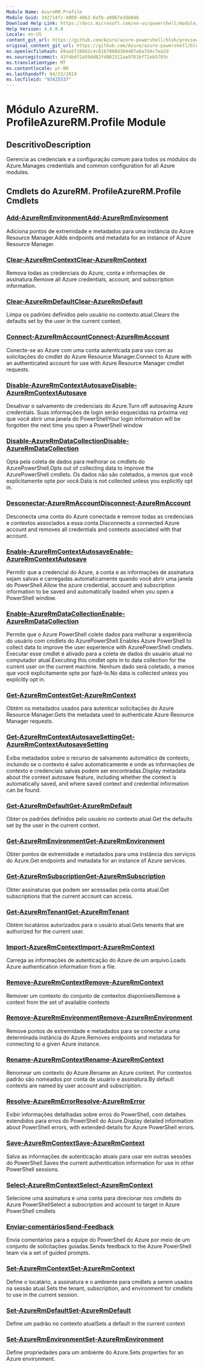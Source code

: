 ```yaml
---
Module Name: AzureRM.Profile
Module Guid: 342714fc-4009-4863-8afb-a9067e3db04b
Download Help Link: https://docs.microsoft.com/en-us/powershell/module/azurerm.profile
Help Version: 4.6.0.0
Locale: en-US
content_git_url: https://github.com/Azure/azure-powershell/blob/preview/src/ResourceManager/Profile/Commands.Profile/help/AzureRM.Profile.md
original_content_git_url: https://github.com/Azure/azure-powershell/blob/preview/src/ResourceManager/Profile/Commands.Profile/help/AzureRM.Profile.md
ms.openlocfilehash: b9aa5f188d2c4c0167068d304487a0a7d4c7ea2d
ms.sourcegitcommit: 43f4bdf2a59dd82fd881512aa9761bf72eb5703c
ms.translationtype: MT
ms.contentlocale: pt-BR
ms.lasthandoff: 04/23/2019
ms.locfileid: "93425537"
---
```

# <span data-ttu-id="0c0fd-101">Módulo AzureRM. Profile</span><span class="sxs-lookup"><span data-stu-id="0c0fd-101">AzureRM.Profile Module</span></span>
## <span data-ttu-id="0c0fd-102">Descritivo</span><span class="sxs-lookup"><span data-stu-id="0c0fd-102">Description</span></span>
<span data-ttu-id="0c0fd-103">Gerencia as credenciais e a configuração comum para todos os módulos do Azure.</span><span class="sxs-lookup"><span data-stu-id="0c0fd-103">Manages credentials and common configuration for all Azure modules.</span></span>

## <span data-ttu-id="0c0fd-104">Cmdlets do AzureRM. Profile</span><span class="sxs-lookup"><span data-stu-id="0c0fd-104">AzureRM.Profile Cmdlets</span></span>
### [<span data-ttu-id="0c0fd-105">Add-AzureRmEnvironment</span><span class="sxs-lookup"><span data-stu-id="0c0fd-105">Add-AzureRmEnvironment</span></span>](Add-AzureRmEnvironment.md)
<span data-ttu-id="0c0fd-106">Adiciona pontos de extremidade e metadados para uma instância do Azure Resource Manager.</span><span class="sxs-lookup"><span data-stu-id="0c0fd-106">Adds endpoints and metadata for an instance of Azure Resource Manager.</span></span>

### [<span data-ttu-id="0c0fd-107">Clear-AzureRmContext</span><span class="sxs-lookup"><span data-stu-id="0c0fd-107">Clear-AzureRmContext</span></span>](Clear-AzureRmContext.md)
<span data-ttu-id="0c0fd-108">Remova todas as credenciais do Azure, conta e informações de assinatura.</span><span class="sxs-lookup"><span data-stu-id="0c0fd-108">Remove all Azure credentials, account, and subscription information.</span></span>

### [<span data-ttu-id="0c0fd-109">Clear-AzureRmDefault</span><span class="sxs-lookup"><span data-stu-id="0c0fd-109">Clear-AzureRmDefault</span></span>](Clear-AzureRmDefault.md)
<span data-ttu-id="0c0fd-110">Limpa os padrões definidos pelo usuário no contexto atual.</span><span class="sxs-lookup"><span data-stu-id="0c0fd-110">Clears the defaults set by the user in the current context.</span></span>

### [<span data-ttu-id="0c0fd-111">Connect-AzureRmAccount</span><span class="sxs-lookup"><span data-stu-id="0c0fd-111">Connect-AzureRmAccount</span></span>](Connect-AzureRmAccount.md)
<span data-ttu-id="0c0fd-112">Conecte-se ao Azure com uma conta autenticada para uso com as solicitações do cmdlet do Azure Resource Manager.</span><span class="sxs-lookup"><span data-stu-id="0c0fd-112">Connect to Azure with an authenticated account for use with Azure Resource Manager cmdlet requests.</span></span>

### [<span data-ttu-id="0c0fd-113">Disable-AzureRmContextAutosave</span><span class="sxs-lookup"><span data-stu-id="0c0fd-113">Disable-AzureRmContextAutosave</span></span>](Disable-AzureRmContextAutosave.md)
<span data-ttu-id="0c0fd-114">Desativar o salvamento de credenciais do Azure.</span><span class="sxs-lookup"><span data-stu-id="0c0fd-114">Turn off autosaving Azure credentials.</span></span>  <span data-ttu-id="0c0fd-115">Suas informações de login serão esquecidas na próxima vez que você abrir uma janela do PowerShell</span><span class="sxs-lookup"><span data-stu-id="0c0fd-115">Your login information will be forgotten the next time you open a PowerShell window</span></span>

### [<span data-ttu-id="0c0fd-116">Disable-AzureRmDataCollection</span><span class="sxs-lookup"><span data-stu-id="0c0fd-116">Disable-AzureRmDataCollection</span></span>](Disable-AzureRmDataCollection.md)
<span data-ttu-id="0c0fd-117">Opta pela coleta de dados para melhorar os cmdlets do AzurePowerShell.</span><span class="sxs-lookup"><span data-stu-id="0c0fd-117">Opts out of collecting data to improve the AzurePowerShell cmdlets.</span></span> <span data-ttu-id="0c0fd-118">Os dados não são coletados, a menos que você explicitamente opte por você.</span><span class="sxs-lookup"><span data-stu-id="0c0fd-118">Data is not collected unless you explicitly opt in.</span></span>

### [<span data-ttu-id="0c0fd-119">Desconectar-AzureRmAccount</span><span class="sxs-lookup"><span data-stu-id="0c0fd-119">Disconnect-AzureRmAccount</span></span>](Disconnect-AzureRmAccount.md)
<span data-ttu-id="0c0fd-120">Desconecta uma conta do Azure conectada e remove todas as credenciais e contextos associados a essa conta.</span><span class="sxs-lookup"><span data-stu-id="0c0fd-120">Disconnects a connected Azure account and removes all credentials and contexts associated with that account.</span></span>

### [<span data-ttu-id="0c0fd-121">Enable-AzureRmContextAutosave</span><span class="sxs-lookup"><span data-stu-id="0c0fd-121">Enable-AzureRmContextAutosave</span></span>](Enable-AzureRmContextAutosave.md)
<span data-ttu-id="0c0fd-122">Permitir que a credencial do Azure, a conta e as informações de assinatura sejam salvas e carregadas automaticamente quando você abrir uma janela do PowerShell.</span><span class="sxs-lookup"><span data-stu-id="0c0fd-122">Allow the azure credential, account and subscription information to be saved and automatically loaded when you open a PowerShell window.</span></span> 

### [<span data-ttu-id="0c0fd-123">Enable-AzureRmDataCollection</span><span class="sxs-lookup"><span data-stu-id="0c0fd-123">Enable-AzureRmDataCollection</span></span>](Enable-AzureRmDataCollection.md)
<span data-ttu-id="0c0fd-124">Permite que o Azure PowerShell colete dados para melhorar a experiência do usuário com cmdlets do AzurePowerShell.</span><span class="sxs-lookup"><span data-stu-id="0c0fd-124">Enables Azure PowerShell to collect data to improve the user experience with AzurePowerShell cmdlets.</span></span>
<span data-ttu-id="0c0fd-125">Executar esse cmdlet é ativado para a coleta de dados do usuário atual no computador atual.</span><span class="sxs-lookup"><span data-stu-id="0c0fd-125">Executing this cmdlet opts in to data collection for the current user on the current machine.</span></span>
<span data-ttu-id="0c0fd-126">Nenhum dado será coletado, a menos que você explicitamente opte por fazê-lo.</span><span class="sxs-lookup"><span data-stu-id="0c0fd-126">No data is collected unless you explicitly opt in.</span></span>

### [<span data-ttu-id="0c0fd-127">Get-AzureRmContext</span><span class="sxs-lookup"><span data-stu-id="0c0fd-127">Get-AzureRmContext</span></span>](Get-AzureRmContext.md)
<span data-ttu-id="0c0fd-128">Obtém os metadados usados para autenticar solicitações do Azure Resource Manager.</span><span class="sxs-lookup"><span data-stu-id="0c0fd-128">Gets the metadata used to authenticate Azure Resource Manager requests.</span></span>

### [<span data-ttu-id="0c0fd-129">Get-AzureRmContextAutosaveSetting</span><span class="sxs-lookup"><span data-stu-id="0c0fd-129">Get-AzureRmContextAutosaveSetting</span></span>](Get-AzureRmContextAutosaveSetting.md)
<span data-ttu-id="0c0fd-130">Exiba metadados sobre o recurso de salvamento automático de contexto, incluindo se o contexto é salvo automaticamente e onde as informações de contexto e credenciais salvas podem ser encontradas.</span><span class="sxs-lookup"><span data-stu-id="0c0fd-130">Display metadata about the context autosave feature, including whether the context is automatically saved, and where saved context and credential information can be found.</span></span>

### [<span data-ttu-id="0c0fd-131">Get-AzureRmDefault</span><span class="sxs-lookup"><span data-stu-id="0c0fd-131">Get-AzureRmDefault</span></span>](Get-AzureRmDefault.md)
<span data-ttu-id="0c0fd-132">Obter os padrões definidos pelo usuário no contexto atual.</span><span class="sxs-lookup"><span data-stu-id="0c0fd-132">Get the defaults set by the user in the current context.</span></span>

### [<span data-ttu-id="0c0fd-133">Get-AzureRmEnvironment</span><span class="sxs-lookup"><span data-stu-id="0c0fd-133">Get-AzureRmEnvironment</span></span>](Get-AzureRmEnvironment.md)
<span data-ttu-id="0c0fd-134">Obter pontos de extremidade e metadados para uma instância dos serviços do Azure.</span><span class="sxs-lookup"><span data-stu-id="0c0fd-134">Get endpoints and metadata for an instance of Azure services.</span></span>

### [<span data-ttu-id="0c0fd-135">Get-AzureRmSubscription</span><span class="sxs-lookup"><span data-stu-id="0c0fd-135">Get-AzureRmSubscription</span></span>](Get-AzureRmSubscription.md)
<span data-ttu-id="0c0fd-136">Obter assinaturas que podem ser acessadas pela conta atual.</span><span class="sxs-lookup"><span data-stu-id="0c0fd-136">Get subscriptions that the current account can access.</span></span>

### [<span data-ttu-id="0c0fd-137">Get-AzureRmTenant</span><span class="sxs-lookup"><span data-stu-id="0c0fd-137">Get-AzureRmTenant</span></span>](Get-AzureRmTenant.md)
<span data-ttu-id="0c0fd-138">Obtém locatários autorizados para o usuário atual.</span><span class="sxs-lookup"><span data-stu-id="0c0fd-138">Gets tenants that are authorized for the current user.</span></span>

### [<span data-ttu-id="0c0fd-139">Import-AzureRmContext</span><span class="sxs-lookup"><span data-stu-id="0c0fd-139">Import-AzureRmContext</span></span>](Import-AzureRmContext.md)
<span data-ttu-id="0c0fd-140">Carrega as informações de autenticação do Azure de um arquivo.</span><span class="sxs-lookup"><span data-stu-id="0c0fd-140">Loads Azure authentication information from a file.</span></span>

### [<span data-ttu-id="0c0fd-141">Remove-AzureRmContext</span><span class="sxs-lookup"><span data-stu-id="0c0fd-141">Remove-AzureRmContext</span></span>](Remove-AzureRmContext.md)
<span data-ttu-id="0c0fd-142">Remover um contexto do conjunto de contextos disponíveis</span><span class="sxs-lookup"><span data-stu-id="0c0fd-142">Remove a context from the set of available contexts</span></span>

### [<span data-ttu-id="0c0fd-143">Remove-AzureRmEnvironment</span><span class="sxs-lookup"><span data-stu-id="0c0fd-143">Remove-AzureRmEnvironment</span></span>](Remove-AzureRmEnvironment.md)
<span data-ttu-id="0c0fd-144">Remove pontos de extremidade e metadados para se conectar a uma determinada instância do Azure.</span><span class="sxs-lookup"><span data-stu-id="0c0fd-144">Removes endpoints and metadata for connecting to a given Azure instance.</span></span>

### [<span data-ttu-id="0c0fd-145">Rename-AzureRmContext</span><span class="sxs-lookup"><span data-stu-id="0c0fd-145">Rename-AzureRmContext</span></span>](Rename-AzureRmContext.md)
<span data-ttu-id="0c0fd-146">Renomear um contexto do Azure.</span><span class="sxs-lookup"><span data-stu-id="0c0fd-146">Rename an Azure context.</span></span>  <span data-ttu-id="0c0fd-147">Por contextos padrão são nomeados por conta de usuário e assinatura.</span><span class="sxs-lookup"><span data-stu-id="0c0fd-147">By default contexts are named by user account and subscription.</span></span>

### [<span data-ttu-id="0c0fd-148">Resolve-AzureRmError</span><span class="sxs-lookup"><span data-stu-id="0c0fd-148">Resolve-AzureRmError</span></span>](Resolve-AzureRmError.md)
<span data-ttu-id="0c0fd-149">Exibir informações detalhadas sobre erros do PowerShell, com detalhes estendidos para erros do PowerShell do Azure.</span><span class="sxs-lookup"><span data-stu-id="0c0fd-149">Display detailed information about PowerShell errors, with extended details for Azure PowerShell errors.</span></span>

### [<span data-ttu-id="0c0fd-150">Save-AzureRmContext</span><span class="sxs-lookup"><span data-stu-id="0c0fd-150">Save-AzureRmContext</span></span>](Save-AzureRmContext.md)
<span data-ttu-id="0c0fd-151">Salva as informações de autenticação atuais para usar em outras sessões do PowerShell.</span><span class="sxs-lookup"><span data-stu-id="0c0fd-151">Saves the current authentication information for use in other PowerShell sessions.</span></span>

### [<span data-ttu-id="0c0fd-152">Select-AzureRmContext</span><span class="sxs-lookup"><span data-stu-id="0c0fd-152">Select-AzureRmContext</span></span>](Select-AzureRmContext.md)
<span data-ttu-id="0c0fd-153">Selecione uma assinatura e uma conta para direcionar nos cmdlets do Azure PowerShell</span><span class="sxs-lookup"><span data-stu-id="0c0fd-153">Select a subscription and account to target in Azure PowerShell cmdlets</span></span>

### [<span data-ttu-id="0c0fd-154">Enviar-comentários</span><span class="sxs-lookup"><span data-stu-id="0c0fd-154">Send-Feedback</span></span>](Send-Feedback.md)
<span data-ttu-id="0c0fd-155">Envia comentários para a equipe do PowerShell do Azure por meio de um conjunto de solicitações guiadas.</span><span class="sxs-lookup"><span data-stu-id="0c0fd-155">Sends feedback to the Azure PowerShell team via a set of guided prompts.</span></span>

### [<span data-ttu-id="0c0fd-156">Set-AzureRmContext</span><span class="sxs-lookup"><span data-stu-id="0c0fd-156">Set-AzureRmContext</span></span>](Set-AzureRmContext.md)
<span data-ttu-id="0c0fd-157">Define o locatário, a assinatura e o ambiente para cmdlets a serem usados na sessão atual.</span><span class="sxs-lookup"><span data-stu-id="0c0fd-157">Sets the tenant, subscription, and environment for cmdlets to use in the current session.</span></span>

### [<span data-ttu-id="0c0fd-158">Set-AzureRmDefault</span><span class="sxs-lookup"><span data-stu-id="0c0fd-158">Set-AzureRmDefault</span></span>](Set-AzureRmDefault.md)
<span data-ttu-id="0c0fd-159">Define um padrão no contexto atual</span><span class="sxs-lookup"><span data-stu-id="0c0fd-159">Sets a default in the current context</span></span>

### [<span data-ttu-id="0c0fd-160">Set-AzureRmEnvironment</span><span class="sxs-lookup"><span data-stu-id="0c0fd-160">Set-AzureRmEnvironment</span></span>](Set-AzureRmEnvironment.md)
<span data-ttu-id="0c0fd-161">Define propriedades para um ambiente do Azure.</span><span class="sxs-lookup"><span data-stu-id="0c0fd-161">Sets properties for an Azure environment.</span></span>

